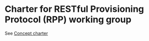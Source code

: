 # Charter for RESTful Provisioning Protocol (RPP) working group

See [Concept charter](https://github.com/SIDN/ietf-wg-rpp-charter/blob/main/rpp-charter.md)
